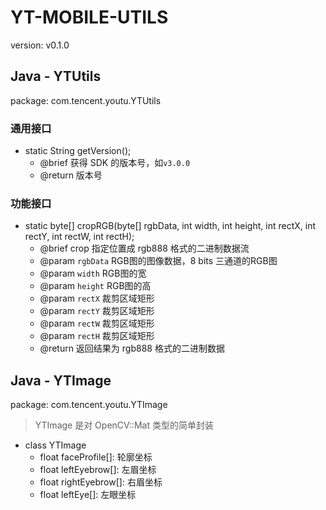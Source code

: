 # YT-MOBILE-UTILS

version: v0.1.0

## Java - YTUtils

package: com.tencent.youtu.YTUtils

### 通用接口

- static String getVersion();
    - @brief 获得 SDK 的版本号，如`v3.0.0`
    - @return 版本号

### 功能接口

- static byte[] cropRGB(byte[] rgbData, int width, int height, int rectX, int rectY, int rectW, int rectH);
    - @brief crop 指定位置成 rgb888 格式的二进制数据流
    - @param `rgbData` RGB图的图像数据，8 bits 三通道的RGB图
    - @param `width` RGB图的宽
    - @param `height` RGB图的高
    - @param `rectX` 裁剪区域矩形
    - @param `rectY` 裁剪区域矩形
    - @param `rectW` 裁剪区域矩形
    - @param `rectH` 裁剪区域矩形
    - @return 返回结果为 rgb888 格式的二进制数据

## Java - YTImage

package: com.tencent.youtu.YTImage

> YTImage 是对 OpenCV::Mat 类型的简单封装

- class YTImage
    - float faceProfile[]: 轮廓坐标
    - float leftEyebrow[]: 左眉坐标
    - float rightEyebrow[]: 右眉坐标
    - float leftEye[]: 左眼坐标